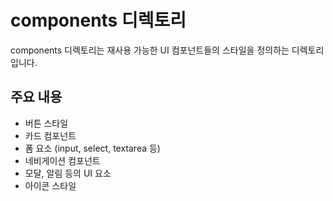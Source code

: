  # components 디렉토리

components 디렉토리는 재사용 가능한 UI 컴포넌트들의 스타일을 정의하는 디렉토리입니다.

## 주요 내용
- 버튼 스타일
- 카드 컴포넌트
- 폼 요소 (input, select, textarea 등)
- 네비게이션 컴포넌트
- 모달, 알림 등의 UI 요소
- 아이콘 스타일